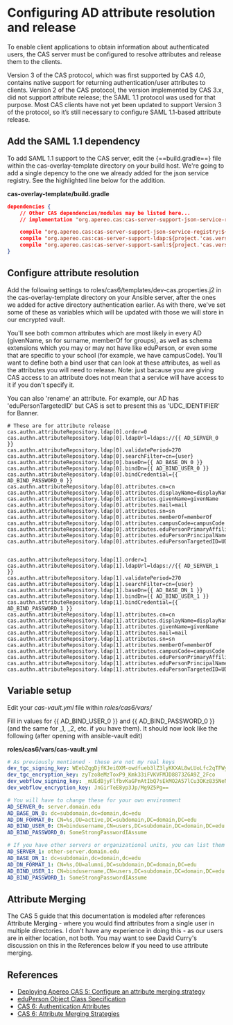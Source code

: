 # Configuring AD attribute resolution and release

To enable client applications to obtain information about authenticated users, the CAS server must be configured to resolve attributes and release them to the clients.

Version 3 of the CAS protocol, which was first supported by CAS 4.0, contains native support for returning authentication/user attributes to clients.  Version 2 of the CAS protocol, the version implemented by CAS 3.x, did not support attribute release; the SAML 1.1 protocol was used for that purpose.  Most CAS clients have not yet been updated to support Version 3 of the protocol, so it’s still necessary to configure SAML 1.1-based attribute release.

## Add the SAML 1.1 dependency
To add SAML 1.1 support to the CAS server, edit the {==build.gradle==} file within the cas-overlay-template directory on your build host.  We're going to add a single depency to the one we already added for the json service registry.  See the highlighted line below for the addition.

**cas-overlay-template/build.gradle**
``` json hl_lines="7"
dependencies {
    // Other CAS dependencies/modules may be listed here...
    // implementation "org.apereo.cas:cas-server-support-json-service-registry:${casServerVersion}"

    compile "org.apereo.cas:cas-server-support-json-service-registry:${project.'cas.version'}"
    compile "org.apereo.cas:cas-server-support-ldap:${project.'cas.version'}"
    compile "org.apereo.cas:cas-server-support-saml:${project.'cas.version'}"
}
```


## Configure attribute resolution

Add the following settings to roles/cas6/templates/dev-cas.properties.j2 in the cas-overlay-template directory on your Ansible server, after the ones we added for active directory authentication earlier.  As with there, we've set some of these as variables which will be updated with those we will store in our encrypted vault.

You'll see both common attributes which are most likely in every AD (givenName, sn for surname, memberOf for groups), as well as schema extensions which you may or may not have like eduPerson, or even some that are specific to your school (for example, we have campusCode).  You'll want to define both a bind user that can look at these attributes, as well as the attributes you will need to release.  Note: just bacause you are giving CAS access to an attribute does not mean that a service will have access to it if you don't specify it.

You can also 'rename' an attribute.  For example, our AD has 'eduPersonTargetedID' but CAS is set to present this as 'UDC_IDENTIFIER' for Banner.

```
# These are for attribute release
cas.authn.attributeRepository.ldap[0].order=0
cas.authn.attributeRepository.ldap[0].ldapUrl=ldaps://{{ AD_SERVER_0 }}
cas.authn.attributeRepository.ldap[0].validatePeriod=270
cas.authn.attributeRepository.ldap[0].searchFilter=cn={user}
cas.authn.attributeRepository.ldap[0].baseDn={{ AD_BASE_DN_0 }}
cas.authn.attributeRepository.ldap[0].bindDn={{ AD_BIND_USER_0 }}
cas.authn.attributeRepository.ldap[0].bindCredential={{ AD_BIND_PASSWORD_0 }}
cas.authn.attributeRepository.ldap[0].attributes.cn=cn
cas.authn.attributeRepository.ldap[0].attributes.displayName=displayName
cas.authn.attributeRepository.ldap[0].attributes.givenName=givenName
cas.authn.attributeRepository.ldap[0].attributes.mail=mail
cas.authn.attributeRepository.ldap[0].attributes.sn=sn
cas.authn.attributeRepository.ldap[0].attributes.memberOf=memberOf
cas.authn.attributeRepository.ldap[0].attributes.campusCode=campusCode
cas.authn.attributeRepository.ldap[0].attributes.eduPersonPrimaryAffiliation=eduPersonPrimaryAffiliation
cas.authn.attributeRepository.ldap[0].attributes.eduPersonPrincipalName=eduPersonPrincipalName
cas.authn.attributeRepository.ldap[0].attributes.eduPersonTargetedID=UDC_IDENTIFIER


cas.authn.attributeRepository.ldap[1].order=1
cas.authn.attributeRepository.ldap[1].ldapUrl=ldaps://{{ AD_SERVER_1 }}
cas.authn.attributeRepository.ldap[1].validatePeriod=270
cas.authn.attributeRepository.ldap[1].searchFilter=cn={user}
cas.authn.attributeRepository.ldap[1].baseDn={{ AD_BASE_DN_1 }}
cas.authn.attributeRepository.ldap[1].bindDn={{ AD_BIND_USER_1 }}
cas.authn.attributeRepository.ldap[1].bindCredential={{ AD_BIND_PASSWORD_1 }}
cas.authn.attributeRepository.ldap[1].attributes.cn=cn
cas.authn.attributeRepository.ldap[1].attributes.displayName=displayName
cas.authn.attributeRepository.ldap[1].attributes.givenName=givenName
cas.authn.attributeRepository.ldap[1].attributes.mail=mail
cas.authn.attributeRepository.ldap[1].attributes.sn=sn
cas.authn.attributeRepository.ldap[1].attributes.memberOf=memberOf
cas.authn.attributeRepository.ldap[1].attributes.campusCode=campusCode
cas.authn.attributeRepository.ldap[1].attributes.eduPersonPrimaryAffiliation=eduPersonPrimaryAffiliation
cas.authn.attributeRepository.ldap[1].attributes.eduPersonPrincipalName=eduPersonPrincipalName
cas.authn.attributeRepository.ldap[1].attributes.eduPersonTargetedID=UDC_IDENTIFIER

```

## Variable setup
Edit your *cas-vault.yml* file within *roles/cas6/vars/*

Fill in values for {{ AD_BIND_USER_0 }} and {{ AD_BIND_PASSWORD_0 }} (and the same for _1, _2, etc. if you have them).  It should now look like the following (after opening with ansible-vault edit)

**roles/cas6/vars/cas-vault.yml**

``` yaml
# As previously mentioned - these are not my real keys
dev_tgc_signing_key: WEebZqgDjfKJei0XM-owdfueb3lZ3lyKKXAL8wLUoLfc2qTFWyBmYxVQBSLslau70uJH_gGM5teTqgbDD3Xcag
dev_tgc_encryption_key: zyTzo8eMzToxP9_Kmk33iFVKVFMJD8873ZGA9Z_2Fco
dev_webflow_signing_key: _mUEdBjyFlfbvKaGPnAtIbQ7sEkMO2A57lCu3OKz835NeNZqcOCsVo6WmCc95TMgdmahP-aP1lXBpqjd4rU2-g
dev_webflow_encryption_key: JnGirTeE8yp3Jp/Mg9Z5Pg==

# You will have to change these for your own environment
AD_SERVER_0: server.domain.edu
AD_BASE_DN_0: dc=subdomain,dc=domain,dc=edu
AD_DN_FORMAT_0: CN=%s,OU=active,DC=subdomain,DC=domain,DC=edu
AD_BIND_USER_0: CN=bindusername,CN=users,DC=subdomain,DC=domain,DC=edu
AD_BIND_PASSWORD_0: SomeStrongPasswordIAssume

# If you have other servers or organizational units, you can list them here
AD_SERVER_1: other-server.domain.edu
AD_BASE_DN_1: dc=subdomain,dc=domain,dc=edu
AD_DN_FORMAT_1: CN=%s,OU=alumni,DC=subdomain,DC=domain,DC=edu
AD_BIND_USER_1: CN=bindusername,CN=users,DC=subdomain,DC=domain,DC=edu
AD_BIND_PASSWORD_1: SomeStrongPasswordIAssume
```

## Attribute Merging
The CAS 5 guide that this documentation is modeled after references Attribute Merging - where you would find attributes from a single user in multiple directories.  I don't have any experience in doing this - as our users are in either location, not both.  You may want to see David Curry's discussion on this in the References below if you need to use attribute merging.



## References
* [Deploying Apereo CAS 5: Configure an attribute merging strategy](https://dacurry-tns.github.io/deploying-apereo-cas/building_server_ldap_resolution-release_configure-attribute-resolution.html)
* [eduPerson Object Class Specification](https://software.internet2.edu/eduperson/internet2-mace-dir-eduperson-201602.html)
* [CAS 6: Authentication Attributes](https://apereo.github.io/cas/6.3.x/integration/Attribute-Release-Policies.html#authentication-attributes)
* [CAS 6: Attribute Merging Strategies](https://apereo.github.io/cas/6.3.x/integration/Attribute-Release-Caching.html#merging-strategies)